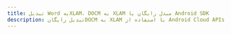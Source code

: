 ---title: تبدیل Word بهXLAM، DOCM به XLAM مبدل رایگان یا Android SDKdescription: تبدیل رایگانDOCM به XLAM با استفاده از Android Cloud APIs & SDK. همچنین اسناد Microsoft Word و OpenOffice را در Cloud ایجاد، ویرایش و رندر کنید.---